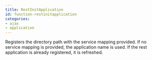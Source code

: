 ```yaml
---
title: RestInitApplication
id: function-restinitapplication
categories:
- ajax
- application
---
```


Registers the directory path with the service mapping provided.
If no service mapping is provided, the application name is used.
If the rest application is already registered, it is refreshed.
